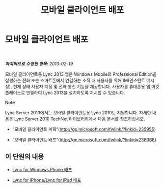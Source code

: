 ﻿---
title: 모바일 클라이언트 배포
TOCTitle: 모바일 클라이언트 배포
ms:assetid: f6e237f8-f38c-4812-8fd8-c5202e7c4045
ms:mtpsurl: https://technet.microsoft.com/ko-kr/library/Hh691005(v=OCS.15)
ms:contentKeyID: 49305553
ms.date: 08/10/2015
mtps_version: v=OCS.15
ms.translationtype: HT
---

# 모바일 클라이언트 배포

 

_**마지막으로 수정된 항목:** 2013-02-19_

모바일 클라이언트용 Lync 2013 앱은 Windows Mobile의 Professional Edition을 실행하는 전화 또는 스마트폰에서 연결하는 조직 내 사용자를 위해 IM(인스턴트 메시징), 현재 상태 사용자 지정 및 전화 통신 기능을 제공합니다. 사용자를 휴대폰용 앱 마켓플레이스로 연결하여 Lync 2013을 설치하도록 지시할 수 있습니다.


> [!NOTE]
> Lync Server 2013에서는 모바일 클라이언트용 Lync 2010도 지원합니다. 자세한 내용은 Lync Server 2010 TechNet 라이브러리에서 다음 문서를 참조하십시오. 
> <UL>
> <LI>
> <P>“모바일 클라이언트 계획”(<A class=uri href="http://go.microsoft.com/fwlink/?linkid=235955">http://go.microsoft.com/fwlink/?linkid=235955</A>)</P>
> <LI>
> <P>“모바일 클라이언트 배포”(<A class=uri href="http://go.microsoft.com/fwlink/?linkid=236068">http://go.microsoft.com/fwlink/?linkid=236068</A>)</P></LI></UL>



## 이 단원의 내용

  - [Lync for Windows Phone 배포](lync-server-2013-deploying-lync-for-windows-phone.md)

  - [Lync for iPhone/Lync for iPad 배포](lync-server-2013-deploying-lync-for-iphone-and-ipad.md)

